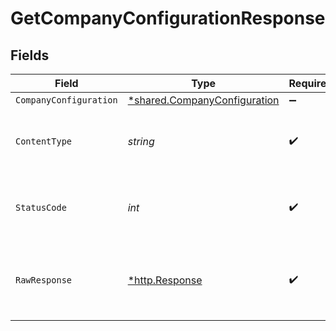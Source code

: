 # GetCompanyConfigurationResponse


## Fields

| Field                                                                              | Type                                                                               | Required                                                                           | Description                                                                        |
| ---------------------------------------------------------------------------------- | ---------------------------------------------------------------------------------- | ---------------------------------------------------------------------------------- | ---------------------------------------------------------------------------------- |
| `CompanyConfiguration`                                                             | [*shared.CompanyConfiguration](../../../pkg/models/shared/companyconfiguration.md) | :heavy_minus_sign:                                                                 | Success                                                                            |
| `ContentType`                                                                      | *string*                                                                           | :heavy_check_mark:                                                                 | HTTP response content type for this operation                                      |
| `StatusCode`                                                                       | *int*                                                                              | :heavy_check_mark:                                                                 | HTTP response status code for this operation                                       |
| `RawResponse`                                                                      | [*http.Response](https://pkg.go.dev/net/http#Response)                             | :heavy_check_mark:                                                                 | Raw HTTP response; suitable for custom response parsing                            |